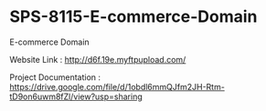 # SPS-8115-E-commerce-Domain
E-commerce Domain

Website Link : http://d6f.19e.myftpupload.com/

Project Documentation : https://drive.google.com/file/d/1obdl6mmQJfm2JH-Rtm-tD9on6uwm8fZl/view?usp=sharing
